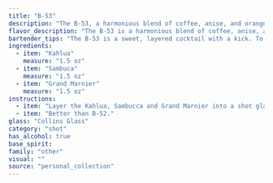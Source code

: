 ```yaml
---
title: "B-53"
description: "The B-53, a harmonious blend of coffee, anise, and orange liqueur, belongs to the Coffee Cocktail family, a sub-category of the classic After-Dinner Drink. Its origin, though uncertain, is likely rooted in the early 20th century, reflecting the popularity of layered cocktails during that era. "
flavor_description: "The B-53 is a harmonious blend of coffee, anise, and citrus. Kahlua's rich coffee and chocolate notes are balanced by Sambuca's licorice sweetness and Grand Marnier's bright orange flavor.  The combination creates a smooth, slightly sweet, and slightly spicy taste with a lingering warmth.  "
bartender_tips: "The B-53 is a sweet, layered cocktail with a kick. To achieve the distinct layers, pour slowly and carefully. Use a bar spoon to gently push the Sambuca to the bottom, then the Grand Marnier, leaving the Kahlua on top.  A slow pour with a gentle hand is key!  This creates the visual appeal and allows each liqueur to maintain its distinct flavor profile.  Garnish with a lemon twist or a coffee bean for a nice touch. "
ingredients:
  - item: "Kahlua"
    measure: "1.5 oz"
  - item: "Sambuca"
    measure: "1.5 oz"
  - item: "Grand Marnier"
    measure: "1.5 oz"
instructions:
  - item: "Layer the Kahlua, Sambucca and Grand Marnier into a shot glas in that order."
  - item: "Better than B-52."
glass: "Collins Glass"
category: "shot"
has_alcohol: true
base_spirit:
family: "other"
visual: ""
source: "personal_collection"
---
```


